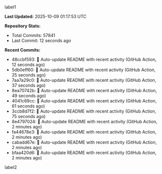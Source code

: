 
label1 
<!-- ACTIVITY_START -->
**Last Updated:** 2025-10-09 01:17:53 UTC

**Repository Stats:**
- Total Commits: 57841
- Last Commit: 12 seconds ago

**Recent Commits:**
- 48ccbf593: 🤖 Auto-update README with recent activity (GitHub Action, 12 seconds ago)
- 5db0eff60: 🤖 Auto-update README with recent activity (GitHub Action, 25 seconds ago)
- 7aa7a29c0: 🤖 Auto-update README with recent activity (GitHub Action, 37 seconds ago)
- 8ea70742b: 🤖 Auto-update README with recent activity (GitHub Action, 49 seconds ago)
- 4041c69cc: 🤖 Auto-update README with recent activity (GitHub Action, 61 seconds ago)
- 3ccb8d7f2: 🤖 Auto-update README with recent activity (GitHub Action, 75 seconds ago)
- 8e4797024: 🤖 Auto-update README with recent activity (GitHub Action, 2 minutes ago)
- fa44678e3: 🤖 Auto-update README with recent activity (GitHub Action, 2 minutes ago)
- cabadd67e: 🤖 Auto-update README with recent activity (GitHub Action, 2 minutes ago)
- bfaa420d6: 🤖 Auto-update README with recent activity (GitHub Action, 2 minutes ago)
<!-- ACTIVITY_END -->

label2
